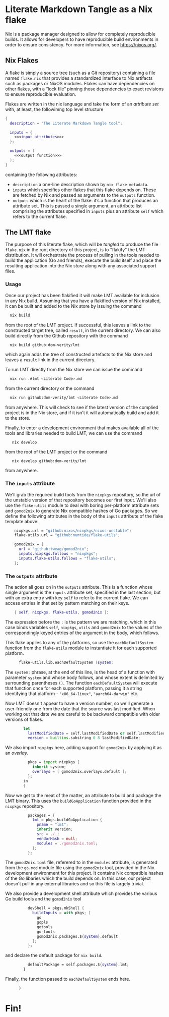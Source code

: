 # Literate Markdown Tangle as a Nix flake 

Nix is a package manager designed to allow for completely reproducible builds. It allows for developers to have reproducible build environments in order to ensure consistency. For more information, see <https://nixos.org/>.

## Nix Flakes

A flake is simply a source tree (such as a Git repository) containing a file named `flake.nix` that provides a standardized interface to Nix artifacts such as packages or NixOS modules. Flakes can have dependencies on other flakes, with a “lock file” pinning those dependencies to exact revisions to ensure reproducible evaluation.

Flakes are written in the nix language and take the form of an *attribute set* with, at least, the followimng top level structure

```nix flake.nix+=
{
  description = "The Literate Markdown Tangle tool";

  inputs = {
    <<<input attributes>>>
  };

  outputs = ( 
    <<<output function>>>
  );
}
```

containing the following attributes:

* `description` a one-line description shown by `nix flake metadata`.
* `inputs` which specifies other flakes that this flake depends on. These are fetched by Nix and passed as arguments to the `outputs` function.
* `outputs` which is the heart of the flake: it’s a function that produces an attribute set. This is passed a single argument, an attribute list comprising the attributes specified in `inputs` plus an attribute `self` which refers to the current flake.

## The LMT flake

The purpose of this literate flake, which will be *tangled* to produce the file `flake.nix` in the root directory of this project, is to "flakify" the LMT distribution. It will orchestrate the process of pulling in the tools needed to build the application (Go and friends), execute the build itself and place the resulting application into the Nix *store* along with any associated support files.

### Usage

Once our project has been flakified it will make LMT available for inclusion in any Nix build. Assuming that you have a flakified version of Nix installed, it can be built and added to the Nix store by issuing the command
```bash
  nix build
```
from the root of the LMT project. If successful, this leaves a link to the constructed target tree, called `result`, in the current directory. We can also build directly from the Github repository with the command
```bash
  nix build github:dom-verity/lmt
```
which again adds the tree of constructed artefacts to the Nix store and leaves a `result` link in the current directory.

To run LMT directly from the Nix store we can issue the command
```bash
  nix run .#lmt <Literate Code>.md
```
from the current directory or the command
```bash
  nix run github:dom-verity/lmt <Literate Code>.md
```
from anywhere. This will check to see if the latest version of the complied project is in the Nix store, and if it isn't it will automatically build and add it to the store.

Finally, to enter a development environment that makes available all of the tools and libraries needed to build LMT, we can use the command
```
   nix develop
```
from the root of the LMT project or the command
```
   nix develop github:dom-verity/lmt
```
from anywhere.

### The `inputs` attribute

We'll grab the required build tools from the `nixpkgs` repository, so the url of the unstable version of that repository becomes our first input. We'll also use the `flake-utils` module to deal with boring per-platform attribute sets and `gomod2nix` to generate Nix compatible hashes of Go packages. So we define the following attributes in the body of the `inputs` attribute of the flake template above:
```nix "input attributes"+=
    nixpkgs.url = "github:nixos/nixpkgs/nixos-unstable";
    flake-utils.url = "github:numtide/flake-utils";

    gomod2nix = {
      url = "github:tweag/gomod2nix";
      inputs.nixpkgs.follows = "nixpkgs";
      inputs.flake-utils.follows = "flake-utils";
    };
```

### The `outputs` attribute

The action all goes on in the `outputs` attribute. This is a function whose single argument is the `inputs` attribute set, specified in the last section, but with an extra entry with key `self` to refer to the current flake. We can access entries in that set by pattern matching on their keys.
```nix "output function"+=
    { self, nixpkgs, flake-utils, gomod2nix }:
```
The expression before the `:` is the pattern we are matching, which in this case binds variables `self`, `nixpkgs`, `utils` and `gomod2nix` to the values of the correspondingly keyed entries of the argument in the body, which follows. 

This flake applies to any of the platforms, so use the `eachDefaultSystem` function from the `flake-utils` module to instantiate it for each supported platform.
```nix "output function"+=
      flake-utils.lib.eachDefaultSystem (system:
```
The `system:` phrase, at the end of this line, is the head of a function with parameter `system` and whose body follows, and whose extent is delimited by surrounding parentheses `()`. The function `eachDefaultSystem` will execute that function once for each supported platform, passing it a string identifying that platform - `"x86_64-linux"`, `"aarch64-darwin"` etc.

Now LMT doesn't appear to have a version number, so we'll generate a user-friendly one from the date that the source was last modified. When working out that date we are careful to be backward compatible with older versions of flakes.
```nix "output function"+=
        let
          lastModifiedDate = self.lastModifiedDate or self.lastModified or "19700101";
          version = builtins.substring 0 8 lastModifiedDate;
```
We also import `nixpkgs` here, adding support for `gomod2nix` by applying it as an *overlay*.
```nix "output function"+=
          pkgs = import nixpkgs {
            inherit system;
            overlays = [ gomod2nix.overlays.default ];
          };
        in 
        {
```

Now we get to the meat of the matter, an attribute to build and package the LMT binary. This uses the `buildGoApplication` function provided in the `nixpkgs` repository. 
```nix "output function"+=
          packages = {
            lmt = pkgs.buildGoApplication {
              pname = "lmt";
              inherit version;
              src = ./.;
              vendorHash = null;
              modules = ./gomod2nix.toml;
            };
          };

```
The `gomod2nix.toml` file, referered to in the `modules` attribute, is generated from the `go.mod` module file using the `gomod2nix` tool, provided in the Nix development environment for this project. It contains Nix compatible hashes of the Go libaries which the build depends on. In this case, our project doesn't pull in any external libraries and so this file is largely trivial.  

We also provide a development shell attribute which provides the various Go build tools and the `gomod2nix` tool
```nix "output function"+=
          devShell = pkgs.mkShell {
            buildInputs = with pkgs; [
              go
              gopls
              gotools
              go-tools
              gomod2nix.packages.${system}.default
            ];
          };

```
and declare the default package for `nix build`.
```nix "output function"+=
          defaultPackage = self.packages.${system}.lmt;
        }
```
Finally, the function passed to `eachDefaultSystem` ends here.
```nix "output function"+=
      )
```

# Fin!
